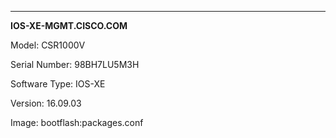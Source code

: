---
**IOS-XE-MGMT.CISCO.COM**

Model: CSR1000V

Serial Number: 98BH7LU5M3H

Software Type: IOS-XE

Version: 16.09.03

Image: bootflash:packages.conf
